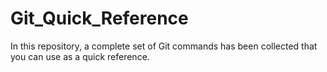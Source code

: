 # Git_Quick_Reference
In this repository, a complete set of Git commands has been collected that you can use as a quick reference.
